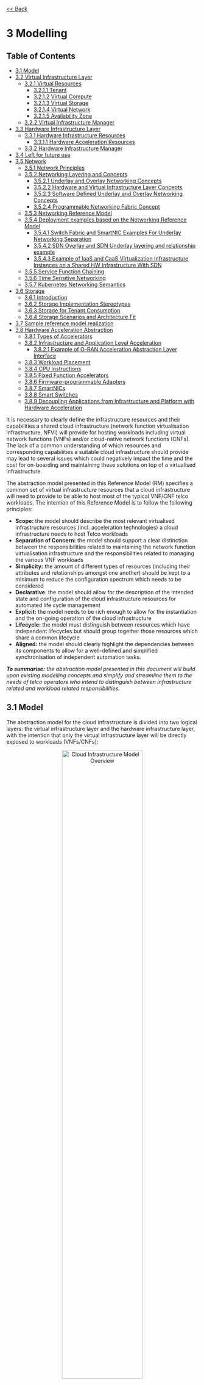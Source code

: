 [<< Back](../../ref_model)
# 3 Modelling

## Table of Contents
* [3.1 Model](#3.1)
* [3.2 Virtual Infrastructure Layer](#3.2)
  * [3.2.1 Virtual Resources](#3.2.1)
    * [3.2.1.1 Tenant](#3.2.1.1)
    * [3.2.1.2 Virtual Compute](#3.2.1.2)
    * [3.2.1.3 Virtual Storage](#3.2.1.3)
    * [3.2.1.4 Virtual Network](#3.2.1.4)
    * [3.2.1.5 Availability Zone](#3.2.1.5)
  * [3.2.2 Virtual Infrastructure Manager](#3.2.2)
* [3.3 Hardware Infrastructure Layer](#3.3)
  * [3.3.1 Hardware Infrastructure Resources](#3.3.1)
    * [3.3.1.1 Hardware Acceleration Resources](#3.3.1.1) 
  * [3.3.2 Hardware Infrastructure Manager](#3.3.2)
* [3.4 Left for future use](#3.4)
* [3.5 Network](#3.5)
  * [3.5.1 Network Principles](#3.5.1)
  * [3.5.2 Networking Layering and Concepts](#3.5.2)
    * [3.5.2.1 Underlay and Overlay Networking Concepts](#3.5.2.1)
    * [3.5.2.2 Hardware and Virtual Infrastructure Layer Concepts](#3.5.2.2)
    * [3.5.2.3 Software Defined Underlay and Overlay Networking Concepts](#3.5.2.3)
    * [3.5.2.4 Programmable Networking Fabric Concept](#3.5.2.4)
  * [3.5.3 Networking Reference Model](#3.5.3)
  * [3.5.4 Deployment examples based on the Networking Reference Model](#3.5.4)
    * [3.5.4.1 Switch Fabric and SmartNIC Examples For Underlay Networking Separation](#3.5.4.1)
    * [3.5.4.2 SDN Overlay and SDN Underlay layering and relationship example](#3.5.4.2)
    * [3.5.4.3 Example of IaaS and CaaS Virtualization Infrastructure Instances on a Shared HW Infrastructure With SDN](#3.5.4.3)
  * [3.5.5 Service Function Chaining](#3.5.5)
  * [3.5.6 Time Sensitive Networking](#3.5.6)
  * [3.5.7 Kubernetes Networking Semantics](#3.5.7)
* [3.6 Storage](#3.6)
  * [3.6.1 Introduction](#3.6.1)
  * [3.6.2 Storage Implementation Stereotypes](#3.6.2)
  * [3.6.3 Storage for Tenant Consumption](#3.6.3)
  * [3.6.4 Storage Scenarios and Architecture Fit](#3.6.4)
* [3.7 Sample reference model realization](#3.7)
* [3.8 Hardware Acceleration Abstraction](#3.8)
  * [3.8.1 Types of Accelerators](#3.8.1)
  * [3.8.2 Infrastructure and Application Level Acceleration](#3.8.2)
    * [3.8.2.1 Example of O-RAN Acceleration Abstraction Layer Interface](#3.8.2.1)
  * [3.8.3 Workload Placement](#3.8.3)
  * [3.8.4 CPU Instructions](#3.8.4)
  * [3.8.5 Fixed Function Accelerators](#3.8.5)
  * [3.8.6 Firmware-programmable Adapters](#3.8.6)
  * [3.8.7 SmartNICs](#3.8.7)
  * [3.8.8 Smart Switches](#3.8.8)
  * [3.8.9 Decoupling Applications from Infrastructure and Platform with Hardware Acceleration](#3.8.9)

It is necessary to clearly define the infrastructure resources and their capabilities a shared cloud infrastructure (network function virtualisation infrastructure, NFVI) will provide for hosting workloads including virtual network functions (VNFs) and/or cloud-native network functions (CNFs). The lack of a common understanding of which resources and corresponding capabilities a suitable cloud infrastructure should provide may lead to several issues which could negatively impact the time and the cost for on-boarding and maintaining these solutions on top of a virtualised infrastructure.

The abstraction model presented in this Reference Model (RM) specifies a common set of virtual infrastructure resources that a cloud infrastructure will need to provide to be able to host most of the typical VNF/CNF telco workloads. The intention of this Reference Model is to follow the following principles:

- **Scope:** the model should describe the most relevant virtualised infrastructure resources (incl. acceleration technologies) a cloud infrastructure needs to host Telco workloads
- **Separation of Concern:** the model should support a clear distinction between the responsibilities related to maintaining the network function virtualisation infrastructure and the responsibilities related to managing the various VNF workloads
- **Simplicity:** the amount of different types of resources (including their attributes and relationships amongst one another) should be kept to a minimum to reduce the configuration spectrum which needs to be considered
- **Declarative**: the model should allow for the description of the intended state and configuration of the cloud infrastructure resources for automated life cycle management
- **Explicit:** the model needs to be rich enough to allow for the instantiation and the on-going operation of the cloud infrastructure
- **Lifecycle:** the model must distinguish between resources which have independent lifecycles but should group together those resources which share a common lifecycle
- **Aligned:** the model should clearly highlight the dependencies between its components to allow for a well-defined and simplified synchronisation of independent automation tasks.

_**To summarise:** the abstraction model presented in this document will build upon existing modelling concepts and simplify and streamline them to the needs of telco operators who intend to distinguish between infrastructure related and workload related responsibilities._

<a name="3.1"></a>
## 3.1 Model

The abstraction model for the cloud infrastructure is divided into two logical layers: the virtual infrastructure layer and the hardware infrastructure layer, with the intention that only the virtual infrastructure layer will be directly exposed to workloads (VNFs/CNFs):

<p align="center"><img src="../figures/ch03-model-overview.png" alt="Cloud Infrastructure Model Overview" Title="Cloud Infrastructure Model Overview" width="65%"/></p>
<p align="center"><b>Figure 3-1:</b> Cloud Infrastructure Model Overview.</p>

The functionalities of each layer are as follows:

**Virtual Infrastructure Layer**
- **Virtual infrastructure resources:** These are all the infrastructure resources (compute, storage and networks) which the cloud infrastructure provides to the workloads such as VNFs/CNFs. These virtual resources can be managed by the tenants and tenant workloads directly or indirectly via an application programming interface (API).
- **Virtual infrastructure manager:** This consists of the software components that manage the virtual resources and make those management capabilities accessible via one or more APIs. The responsibilities of this functionality include the management of logical constructs such as tenants, tenant workloads, resource catalogues, identities, access controls, security policies, etc.

**Hardware Infrastructure Layer**
- **Hardware infrastructure manager:** This is a logical block of functionality responsible for the management of the abstracted hardware resources (compute, network and storage) and as such it is shielded from the direct involvement with server host software.
- **Hardware resources:** These consist of physical hardware components such as servers, (including random access memory, local storage, network ports, and hardware acceleration devices), storage devices, network devices, and the basic input output system (BIOS).

**Workload Layer**
- **Workloads (VNFs/CNFs):** These consist of workloads such as virtualized and/or containerized network functions that run within a virtual machine (VM) or as a set of containers.

<a name="3.2"></a>
## 3.2 Virtual Infrastructure Layer
<a name="3.2.1"></a>
### 3.2.1 Virtual Resources

The virtual infrastructure resources provided by the Cloud Infrastructure can be grouped into four categories as shown in the diagram below:

<p align="center"><img src="../figures/ch03-model-virtual-resources.png" alt="NFVI Virtual Infrastructure Resources" Title="NFVI Virtual Infrastructure Resources" width="65%"/></p>
<p align="center"><b>Figure 3-2:</b> Virtual Infrastructure Resources provide virtual compute, storage and networks in a tenant context.</p>

- **Tenants:** represent an isolated and independently manageable elastic pool of compute, storage and network resources
- **Compute resources:** represent virtualised computes for workloads and other systems as necessary
- **Storage resources:** represent virtualised resources for persisting data
- **Network resources:** represent virtual resources providing layer 2 and layer 3 connectivity

The virtualised infrastructure resources related to these categories are listed below.

<a name="3.2.1.1"></a>
#### 3.2.1.1 Tenant

A cloud infrastructure needs to be capable of supporting multiple tenants and has to isolate sets of infrastructure resources dedicated to specific workloads (VNF/CNF) from one another. Tenants represent an independently manageable logical pool of compute, storage and network resources abstracted from physical hardware.

_**Example**: a tenant within an OpenStack environment or a Kubernetes cluster._


| Attribute  | Description                                                                                             |
|------------|---------------------------------------------------------------------------------------------------------|
| `name`     | name of the logical resource pool                                                                       |
| `type`     | type of tenant (e.g. OpenStack tenant, Kubernetes cluster, …)                                           |
| `vcpus`    | max. number of virtual CPUs                                                                             |
| `ram`      | max. size of random access memory in GB                                                                 |
| `disk`     | max. size of ephemeral disk in GB                                                                       |
| `networks` | description of external networks required for inter-domain connectivity                                 |
| `metadata` | key/value pairs for selection of the appropriate physical context (e.g. location, availability zone, …) |

<p align="center"><b>Table 3-1:</b> Attributes of a tenant</p>

<a name="3.2.1.2"></a>
#### 3.2.1.2 Virtual Compute
A virtual machine or a container/pod is used by a tenant capable of hosting the application components of workloads (VNFs). A virtual compute therefore requires a tenant context and, since it will need to communicate with other communication partners, it is assumed that the networks have been provisioned in advance.

_**Example**: a virtual compute descriptor as defined in TOSCA Simple Profile for NFV._

| Attribute      | Description                                                                   |
|----------------|-------------------------------------------------------------------------------|
| `name`         | name of the virtual host                                                      |
| `vcpus`        | number of virtual CPUs                                                        |
| `ram`          | size of random access memory in GB                                            |
| `disk`         | size of root disc in GB                                                       |
| `nics`         | sorted list of network interfaces connecting the host to the virtual networks |
| `acceleration` | key/value pairs for selection of the appropriate acceleration technology      |
| `metadata`     | key/value pairs for selection of the appropriate redundancy domain            |

<p align="center"><b>Table 3-2:</b> Attributes of compute resources</p>

<a name="3.2.1.3"></a>
#### 3.2.1.3 Virtual Storage

A workload can request storage based on data retaining policy (persistent or ephemeral storage), different types of storage (HDD, SSD, etc.) and storage size.
Persistent storage outlives the compute instance whereas ephemeral storage is linked to compute instance lifecycle.

There are multiple storage performance attributes, such as latency, IOPS (Input/Output Operations per second), and throughput. For example, a workload may require one of its storage devices to provide low latency, high IOPS and very large/huge storage size (terabytes of data).
Low Latency storage is for workloads which have strong constraints on the time to access the storage.
High IOPS oriented storage is for workloads requiring lots of read/write actions.
Large size storage is for workloads that need lots of volume without strong performance constraints.
Note that approximate numeric ranges for the qualitative values used above are given in the 
[Storage Extensions](./chapter04.md#4.2.6) section.

Storage resources have the following attributes, with metric definitions that support verification through passive measurements (telemetry) where appropriate:

| Attribute                | Description                                                                                    |
|--------------------------|------------------------------------------------------------------------------------------------|
| `name`                   | name of storage resources                                                                      |
| `data retaining policy`  | persistent or ephemeral                                                                        |
| `performance`            | Read and Write Latency, The average amount of time to perform a R/W operation, in milliseconds |
|                          | Read and Write IOPS, The average rate of performing R/W in IO operations per second            |
|                          | Read and Write Throughput, The average rate of performing R/W operations in Bytes per second   |
| `enhanced features`      | replication, encryption                                                                        |
| `type`                   | block, object or file                                                                          |
| `size`                   | size in GB, telemetry includes the amount of free, used, and reserved disk space, in bytes    |

<p align="center"><b>Table 3-3:</b> Attributes of storage resources</p>

<a name="3.2.1.4"></a>
#### 3.2.1.4 Virtual Network
This topic is currently covered in [Network](#3.5) section.

<a name="3.2.1.5"></a>
#### 3.2.1.5 Availability Zone
An availability zone is a logical pool of physical resources (e.g. compute, block storage, and network).  These logical pools segment the physical resources of a cloud based on factors chosen by the cloud operator. The cloud operator may create availability zones based on location (rack, datacenter), or indirect failure domain dependencies like power sources.  Workloads can leverage availability zones to utilise multiple locations or avoid sharing failure domains for a workload, and thus increase its fault-tolerance.

As a logical group with operator-specified criteria, the only mandatory attribute for an Availability Zone is the name.

| Attribute | Description |
| --- | --- |
| `name` | name of the availability zone |

<p align="center"><b>Table 3-4:</b> Attributes of availability zones</p>


<a name="3.2.2"></a>
### 3.2.2 Virtual Infrastructure Manager
The virtual infrastructure manager allows to:

* setup, manage and delete tenants,
* setup, manage and delete user- and service-accounts,
* manage access privileges and
* provision, manage, monitor and delete virtual resources.

<p align="center"><img src="../figures/ch03-model-virtual-manager.png" alt="Virtual Infrastructure Manager" Title="Virtual Infrastructure Manager" width="65%"/></p>
<p align="center"><b>Figure 3-3:</b> Virtual Infrastructure Manager.</p>

 The virtual infrastructure manager needs to support the following functional aspects:

* **API/UI**: an application programming interface / user interface providing access to the virtual resource management function

* **Catalogue**: manages the collection of available templates for virtual resource the cloud infrastructure can provide

* **Inventory**: manages the information related to virtual resources of a cloud infrastructure

* **Scheduler**: receives requests via API/UI, provisions and manages virtual resources by coordinating the activities of the compute-, storage- and network resources managers

* **Monitoring**:  monitors and collects information on all events and the current state of all virtual resources

* **Additional Management Functions**: include identity management, access management, policy management (e.g. to enforce security policies), etc.

* **Compute Resources Manager**: provides a mechanism to provision virtual resources with the help of hardware compute resources

* **Storage Resources Manager**: provides a mechanism to provision virtual resources with the help of hardware storage resources

* **Network Resources Manager**: provides a mechanism to provision virtual resources with the help of hardware network resources
<a name="3.3"></a>

## 3.3 Hardware Infrastructure Layer

<a name="3.3.1"></a>
### 3.3.1 Hardware Infrastructure Resources
Compute, Storage and Network resources serve as the foundation of the cloud infrastructure. They are exposed to and used by a set of networked Host Operating Systems in a cluster that normally handles the Virtual Infrastructure Layer offering Virtual Machines or Containers where the application workloads (VNFs/CNFs) runs.

<p align="center"><img src="../figures/ch03-model-hardware-resources.png" alt="Cloud Infrastructure Hardware Resources" Title="Cloud Infrastructure Hardware Resources" width="65%"/></p>
<p align="center"><b>Figure 3-4:</b> Cloud Infrastructure Hardware Resources</p>

In managed Hardware Infrastructure systems, these consumable Compute, Storage and Network resources can be provisioned through operator commands or through software APIs.  There is a need to distinguish between these consumable resources, that are treated as leased resources, from the actual physical hardware resources that are installed in the data centre. For this purpose, the hardware resource layer is conceptually split into a Logical Resource Layer that surfaces the consumable resources to the software layer above, and the Physical Resource Layer that is operated and managed by the Data Centre Operations team from the Hardware Infrastructure Management functions perspective.

Some installations might use a cluster of managed switches or storage components controlled by a Switch Fabric controller and/or a Storage Fabric controller acting as an appliance system. These systems should be federated with the HW Infrastructure Management system over some API to facilitate exchange of configuration intent, status and telemetry information allowing the HW Infrastructure Management and Management stack to automate Cloud Infrastructure operations. These appliance systems normally also have their own Equipment Management APIs and procedures for the hardware installation and maintenance staff.

An example could be a  Cloud Infrastructure stack federated with a commercial Switch Fabric where the Cloud Infrastructure shall be able to "send" networking configuration intent to the Switch Fabric and the Switch Fabric shall be able to "send" status and telemetry information to the Cloud Infrastructure e.g. Port/Link Status and packet counters of many sorts. The word "send" is a very lose definition of getting a message across to the other side, and could be implemented in many different ways.
This allows HW Infrastructure Management and Cloud Infrastructure management stack to have network automation that includes the switches that are controlled by the federated Switch Fabric. This would be a rather normal case for Operators  that have a separate Networking Department that owns and runs the Switch Fabric separately from the Data Centre.

<a name="3.3.1.1"></a>
#### 3.3.1.1 Hardware Acceleration Resources

For a given software network function and software infrastructure, Hardware Acceleration resources can be used to achieve requirements or improve cost/performance. Following table gives reasons and examples for using Hardware Acceleration.

| Reason for using Hardware Acceleration | Example | Comment |
|---|---|---|
| Achieve technical requirements | Strict latency or timing accuracy | Must be done by optimizing compute node; cannot be solved by adding more compute nodes |
| Achieve technical requirements | Fit within power or space envelope | Done by optimizing cluster of compute nodes |
| Improve cost/performance | Better cost and less power/cooling by improving performance per node | Used when functionality can be achieved through usage of accelerator or by adding more compute nodes |

<p align="center"><b>Table 3-5:</b> Reasons and examples for using Hardware Acceleration</p>

Hardware Accelerators can be used to offload software execution for purpose of accelerating tasks to achieve faster performance, or offloading the tasks to another execution entity to get more predictable execution times, efficient handling of the tasks or separation of authority regarding who can control the tasks execution.

More details about Hardware Acceleration are in [Section 3.8 Hardware Acceleration Abstraction](chapter03.md#3.8).

<a name="3.3.2"></a>
### 3.3.2 Hardware Infrastructure Manager
The HW Infrastructure Manager shall at least support equipment management for all managed physical hardware resources of the Cloud Infrastructure. 

In most deployments the HW Infrastructure Manager should also be the HW Infrastructure Layer provisioning manager of the Compute, Storage and Network resources that can be used by the Virtualization Infrastructure Layer instances. It shall provide an API enabling vital resource recovery and control functions of the provisioned functions e.g. Reset and Power control of the Computes.

For deployments with more than one Virtualization Infrastructure Layer instance that will be using a common pool of hardware resources there is a need for a HW Infrastructure Layer provisioning manager of the Compute, Storage and Network resources to handle the resource assignment and arbitration.

The resource allocation could be a simple book-keeping of which Virtualization Infrastructure Layer instance that have been allocated a physical hardware resource or a more advanced resource Composition function that assemble the consumed Compute, Storage and Network resources on demand from the pools of physical hardware resources.

<p align="center"><img src="../figures/ch03-model-hardware-manager.png" alt="Hardware Infrastructure Manager" Title="Hardware Infrastructure Manager" width="65%"/></p>
<p align="center"><b>Figure 3-5:</b> Hardware Infrastructure Manager.</p>

The hardware infrastructure manager allows to:
* provision, manage, monitor and delete hardware resources 
* manage physical hardware resource discovery, monitoring and topology
* manage hardware infrastructure telemetry and log collection services

The hardware infrastructure manager needs to support the following functional aspects:

* **API/UI**: an application programming interface / user interface providing access to the hardware resource management functions
* **Discovery**: discover physical hardware resources and collect relevant information about them 
* **Topology**: discover and monitor physical interconnection (e.g. cables) in between the physical hardware resources
* **Equipment**:  manages the physical hardware resources in terms of configuration, firmware status, health/fault status and autonomous environmental control functions such as fan and power conversion regulations
* **Resource Allocation and Composition**: creates, modifies and deletes logical Compute, Network and Storage Resources through Composition of allocated physical hardware resources
* **Underlay Network Resources Manager**: provides a mechanism to provision hardware resources and provide separation in between multiple Virtualization Infrastructure instances for the use of the underlay network (e.g. switch fabric, switches, SmartNICs)
* **Monitoring**: monitors and collects information on events, current state and telemetry data of physical hardware resources, autonomous equipment control functions as well as Switch and Storage Fabric systems
* **Additional Management Functions**: include software and configuration life cycle management, identity management, access management, policy management (e.g. to enforce security policies), etc.

<a name="3.4"></a>
## 3.4 Left for future use
This section is left blank for future use

<a name="3.5"></a>
## 3.5 Network
Networking, alongside Compute and Storage, is an integral part of the Cloud Infrastructure (Network Function Virtualisation Infrastructure). The general function of networking in this context is to provide the connectivity between various virtual and physical resources required for the delivery of a network service. Such connectivity may manifest itself as a virtualised network between VMs and/or containers (e.g. overlay networks managed by SDN controllers, and/or programmable network fabrics) or as an integration into the infrastructure hardware level for offloading some of the network service functionality.

Normalization of the integration reference points between different layers of the Cloud Infrastructure architecture is one of the main concerns. In the networking context the primary focus is directed on the packet flow and control flow interfaces between the virtual resources (referred to as Software (SW) Virtualisation Layer) and physical resources (referred to as Hardware (HW) Infrastructure Layer), as well as on related integration into the various MANO reference points (hardware/network infrastructure management, orchestration). The identification of these two different layers (SW Virtualisation Layer and HW Infrastructure Layer) remains in alignment with the separation of resources into virtual and physical resources, generally used in this document, see e.g. Figure 3-1. The importance of understanding the separation of concerns between SW Virtualisation Layer and HW Infrastructure Layer is important because without it, the cardinality of having multiple CaaS and IaaS instances executing on their own private virtual resources from the single shared HW Infrastructure Layer cannot be expressed into separate administrative domains.

<a name="3.5.1"></a>
### 3.5.1 Network Principles
Principles that should be followed during the development and definition of the networking scope for the Reference Model, Reference Architectures, Reference Implementations and Reference Conformance test suites:

* Abstraction: A standardized network abstraction layer between the Virtualisation Layers and the Network Physical Resources Layer that hides (or abstracts) the details of the Network Physical resources from the Virtualisation Layers.

> **Note:**  In deployment phases this principle may be applied in many different ways e.g. depending on target use case requirements, workload characteristics, different algorithm implementations of pipeline stages and available platforms. The network abstraction layer supports, for example, physical resources with or without programmable hardware acceleration, or programmable network switches

* Agnosticism: Define Network Fabric concepts and models that can carry any type of traffic in terms of:
  * Control, User and Management traffic types
  * Acceleration technologies that can support multiple types of infrastructure deployments and network function workloads

* Automation: Enable end-to-end automation, from Physical Fabric installation and provisioning to automation of workloads (VNF/CNF) onboarding.

* Openness: All networking is based on open source or standardized APIs (North Bound Interfaces (NBI) and South Bound Interfaces (SBI)) and should enable integration of open source networking components such as SDN controllers.

* Programmability: Network model enables a programmable forwarding plane controlled from a separately deployed control plane.

* Scalability: Network model enables scalability to handle all traffic traverse North-South and East-West enabling small up to large deployments in a non-blocking manner.

* Workload agnostic: Network model is capable of providing connectivity to any type of workloads, including VNF, CNF and BareMetal workloads.

* Carrier Grade: Network model is capable of supporting deployments of the carrier grade workloads.

* Future proof: Network model is extendible to support known and emerging technology trends including SmartNICs, FPGAs and Programmable Switches, integrated for multi-clouds, and Edge related technologies.


<a name="3.5.2"></a>
### 3.5.2 Network Layering and Concepts

The Cloud Infrastructure Networking Reference Model is an essential foundation that governs all Reference Architectures and Cloud Infrastructure implementations to enable multiple cloud infrastructure virtualisation technology choices and their evolution. These include:
- Single Infrastructure as a Service (IaaS) based virtualisation instances with Virtual Machines (VM)
- Multi IaaS based virtualisation instances
- Cloud Native Container as a Service (CaaS) based virtualisation instances, and
- Hybrid multi IaaS and CaaS based virtualisation instances

To retain the cloud paradigms of automation, scalability and usage of shared hardware resources when introducing CaaS instances it is necessary to enable an ability to co-deploy multiple simultaneous IaaS and CaaS instances on a shared pool of hardware resources.

Compute and Storage resources are rarely shared in between IaaS or CaaS instances, but the underpinning networking, most commonly implemented with Ethernet and IP, must be shared and managed as a shared pool of underlay network resources to enable the pooled usage of Compute and Storage from a managed shared pool.

Throughout this chapter and its figures a number of references to ETSI NFV are made and they explicitly are made towards the ETSI NFV models in the Architectural Framework:
-	ETSI GS NFV 002 V1.2.1 [3]
-	ETSI GR NFV-IFA 029 V3.3.1 [4]

Cloud and Telco networking are layered, and it is very important to keep the dependencies between the layers low to enable security, separation and portability in between multiple implementations and generations.

Before we start developing a deep model we need to agree on some foundational concepts and layering that allow decoupling of implementations in between the layers. We will emphasize four concepts in this section:

 - Underlay and Overlay Networking concepts
 - Hardware and Virtual Infrastructure Layer concepts
 - Software Defined Underlay and Overlay Networking concepts
 - Programmable Networking Fabric concept

<a name="3.5.2.1"></a>
#### 3.5.2.1 Underlay and Overlay Networking Concepts

The ETSI Network Functions Virtualisation Architectural Framework (as referred  above) describes how a Virtual Infrastructure Layer instance abstracts the hardware resources and separates Virtualisation Tenants (Workload) from each other. It does also specifically state that the control and implementation of the hardware layer is out of scope for that specification.

When having multiple Virtual Infrastructure Layer instances on a shared hardware infrastructure, the networking can be layered in an Underlay and an Overlay Network layer. The purpose with this layering is to ensure separation of the Virtualisation Tenants (Workload) Overlay Networks from each other, whilst allowing the traffic to flow on the shared Underlay Network in between all Ethernet connected hardware (HW) devices.

The Overlay Networking separation is often done through encapsulation of Tenants traffic using overlay protocols e.g. through VxLAN or EVPN on the Underlay Networks e.g. based on L2 (VLAN) or L3 (IP) networks.

The Overlay Network for each Cloud Infrastructure deployment must support a basic primary Tenant Network between the Instances within each Tenant. Due to the nature of Telecom applications handling of Networks and their related Network Functions they often need access to external non-translated traffic flows and have multiple separated or secondary traffic channels with abilities for different traffic treatments.

In some instances, the Virtualisation Tenants can bypass the Overlay Networking encapsulation to achieve better performance or network visibility/control. A common method to bypass the Overlay Networking encapsulation normally done by the Virtualisation Layer, is the VNF/CNF usage of SR-IOV that effectively take over the Physical and Virtual Functions of the NIC directly into the VNF/CNF Tenant. In these cases, the Underlay Networking must handle the separation e.g. through a Virtual Termination End Point (VTEP) that encapsulate the Overlay Network traffic.

> **Note:** Bypassing the Overlay Networking layer is a violation of the basic decoupling principles, but is in some cases unavoidable with existing technologies and available standards. Until suitable technologies and standards are developed, a set of agreed exemptions has been agreed that forces the Underlay Networking to handle the bypassed Overlay Networking separation.

VTEP could be manually provisioned in the Underlay Networking or be automated and controlled through a Software Defined Networking controller interfaces into the underlying networking in the HW Infrastructure Layer.

<a name="3.5.2.2"></a>
#### 3.5.2.2 Hardware and Virtual Infrastructure Layer Concepts

The Cloud Infrastructure (based on ETSI NFV Infrastructure with hardware extensions) can be considered to be composed of two distinct layers, here referred to as HW Infrastructure Layer and Virtual Infrastructure Layer. When there are multiple separated simultaneously deployed Virtual Infrastructure domains, the architecture and deployed implementations must enable each of them to be in individual non-dependent administrative domains. The HW Infrastructure must then also be enabled to be a fully separated administrative domain from all of the Virtualisation domains.

For Cloud Infrastructure implementations of multiple well separated simultaneous Virtual Infrastructure Layer instances on a shared HW Infrastructure there must be a separation of the hardware resources i.e. servers, storage and the Underlay Networking resources that interconnect the hardware resources e.g. through a switching fabric.

To allow multiple separated simultaneous Virtual Infrastructure Layer instances onto a shared switching fabric there is a need to split up the Underlay Networking resources into non overlapping addressing domains on suitable protocols e.g. VxLAN with their VNI Ranges. This separation must be done through an administrative domain that could not be compromised by any of the individual Virtualisation Infrastructure Layer domains either by malicious or unintentional Underlay Network mapping or configuration.

These concepts are very similar to how the Hyperscaler Cloud Providers (HCP) offer Virtual Private Clouds for users of Bare Metal deployment on the HCP shared pool of servers, storage and networking resources.

The separation of Hardware and Virtual Infrastructure Layers administrative domains makes it important that the Reference Architectures do not include direct management or dependencies of the pooled physical hardware resources in the HW Infrastructure Layer e.g. servers, switches and underlay networks from within the Virtual Infrastructure Layer. All automated interaction from the Virtual Infrastructure Layer implementations towards the HW Infrastructure with its shared networking resources in the HW Infrastructure Layer must go through a common abstracted Reference Model interface.

<a name="3.5.2.3"></a>
#### 3.5.2.3 Software Defined Underlay and Overlay Networking Concepts

A major point with a Cloud Infrastructures is to automate as much as possible. An important tool for Networking automation is Software Defined Networking (SDN) that comes in many different shapes and can act on multiple layers of the networking. In this section we will deal with the internal networking of a datacentre and not how datacentres interconnect with each other or get access to the world outside of a datacentre.

When there are multiple simultaneously deployed instances of the Virtual Infrastructure Layers on the same HW Infrastructure, there is a need to ensure Underlay networking separation in the HW Infrastructure Layer. This separation can be done manually through provisioning of a statically configured separation of the Underlay Networking in the HW Infrastructure Layer. A better and more agile usage of the HW Infrastructure is to offer each instance of the Virtual Infrastructure Layer a unique instance of a SDN interface into the shared HW Infrastructure. Since these SDN instances only deal with a well separated portion (or slice) of the Underlay Networking we call this interface SDN-Underlay (SDNu).

The HW Infrastructure Layer is responsible for keeping the different Virtual Infrastructure Layer instances separated in the Underlay Networking. This can be done through manual provisioning methods or be automated through a HW Infrastructure Layer orchestration interface. The separation responsibility is also valid between all instances of the SDNu interface since each Virtual Infrastructure Layer instance shall not know about, be disturbed by or have any capability to reach the other Virtual Infrastructure instances.

An SDN-Overlay control interface (here denoted SDNo) is responsible for managing the Virtual Infrastructure Layer virtual switching and/or routing as well as its encapsulation and its mapping onto the Underlay Networks.

In cases where the VNF/CNF bypasses the Virtual Infrastructure Layer virtual switching and its encapsulation, as described above, the HW Infrastructure Layer must perform the encapsulation and mapping onto the Underlay Networking to ensure the Underlay Networking separation. This should be a prioritized capability in the SDNu control interface since Anuket currently allow exemptions for bypassing the virtual switching (e.g. through SR-IOV).

SDNo controllers can request Underlay Networking encapsulation and mapping to be done by signalling to an SDNu controller. There are however today no standardized way for this signalling and because of that there is a missing reference point and API description in this architecture.

Multiple instances of Container as a Service (CaaS) Virtual Infrastructure Layers running on an Infrastructure as a Service (IaaS) Virtual Infrastructure Layer could make use of the IaaS layer to handle the required Underlay Networking separation. In these cases, the IaaS Virtualisation Infrastructure Manager (VIM) could include an SDNu control interface enabling automation.

> **Note:** The Reference Model describes a logical separation of SDNu and SDNo interfaces to clarify the separation of administrative domains where applicable. In real deployment cases an Operator can select to deploy a single SDN controller instance that implements all needed administrative domain separations or have separate SDN controllers for each administrative domain. A common deployment scenario today is to use a single SDN controller handling both Underlay and Overlay Networking which works well in the implementations where there is only one administrative domain that owns both the HW Infrastructure and the single Virtual Infrastructure instance. However a shared Underlay Network that shall ensure separation must be under the control of the shared HW Infrastructure Layer.
One consequence of this is that the Reference Architectures must not model collapsed SDNo and SDNu controllers since each SDNo must stay unaware of other deployed implementations in the Virtual Infrastructure Layer running on the same HW Infrastructure.

<a name="3.5.2.4"></a>
#### 3.5.2.4 Programmable Networking Fabric Concept

The concept of a Programmable Networking Fabric pertains to the ability to have an effective forwarding pipeline (a.k.a. forwarding plane) that can be programmed and/or configured without any risk of disruption to the shared Underlay Networking that is involved with the reprogramming for the specific efficiency increase.

The forwarding plane is distributed by nature and must be possible to implement both in switch elements and on SmartNICs (managed outside the reach of host software), that both can be managed from a logically centralised control plane, residing in the HW Infrastructure Layer.

The logically centralised control plane is the foundation for the authoritative separation between different Virtualisation instances or Bare Metal Network Function applications that are regarded as untrusted both from the shared layers and each other.

Although the control plane is logically centralized, scaling and control latency concerns must allow the actual implementation of the control plane to be distributed when required.

All VNF, CNF and Virtualisation instance acceleration as well as all specific support functionality that is programmable in the forwarding plane must be confined to the well separated sections or stages of any shared Underlay Networking. A practical example could be a Virtualisation instance or VNF/CNF that controls a NIC/SmartNIC where the Underlay Networking (Switch Fabric) ensures the separation in the same way as it is done for SR-IOV cases today.

The nature of a shared Underlay Network that shall ensure separation and be robust is that all code in the forwarding plane and in the control plane must be under the scrutiny and life cycle management of the HW Infrastructure Layer.

This also implies that programmable forwarding functions in a Programmable Networking Fabric are shared resources and by that will have to get standardised interfaces over time to be useful for multiple VNF/CNF and multi-vendor architectures such as ETSI NFV. Example of such future extensions of shared functionality implemented by a Programmable Networking Fabric could be L3 as a Service, Firewall as a Service and Load Balancing as a Service.

> **Note:** Appliance-like applications that fully own its infrastructure layers (share nothing) could manage and utilize a Programmable Networking Fabric in many ways, but that is not a Cloud Infrastructure implementation and falls outside the use cases for these specifications.

<a name="3.5.3"></a>
### 3.5.3 Networking Reference Model

The Cloud Infrastructure Networking Reference Model depicted in **Figure 3-6** is based on the ETSI NFV model enhanced with Container Virtualisation support and a strict separation of the HW Infrastructure and Virtualization Infrastructure Layers in NFVI. It includes all above concepts and enables multiple well separated simultaneous Virtualisation instances and domains allowing a mix of IaaS, CaaS on IaaS and CaaS on Bare Metal on top of a shared HW Infrastructure.

It is up to any deployment of the Cloud Infrastructure to decide what Networking related objects to use, but all Reference Architectures have to be able to map into this model.

<p align="center"><img src="../figures/RM-Ch03_5-Networking Reference Model based on the ETSI NFV.png" alt="Networking Reference Model based on the ETSI NFV" title="Networking Reference Model based on the ETSI NFV" width="100%"/></p>
<p align="center"><b>Figure 3-6:</b> Networking Reference Model based on the ETSI NFV</p>

<a name="3.5.4"></a>
### 3.5.4 Deployment Examples Based on the Networking Reference Model

<a name="3.5.4.1"></a>
#### 3.5.4.1 Switch Fabric and SmartNIC Examples For Underlay Networking Separation

The HW Infrastructure Layer can implement the Underlay Networking separation in any type of packet handling component. This may be deployed in many different ways depending on target use case requirements, workload characteristics and available platforms. Two of the most common ways are: (1) within the physical Switch Fabric and (2) in a SmartNIC connected to the Server CPU being controlled over a management channel that is not reachable from the Server CPU and its host software. In either way the Underlay Networking separation is controlled by the HW Infrastructure Manager.

In both cases the Underlay Networking can be externally controlled over the SDNu interface that must be instantiated with appropriate Underlay Networking separation for each of the Virtualization administrative domains.

> **Note:** The use of SmartNIC in this section is only pertaining to Underlay Networking separation of Virtual instances in separate Overlay domains in much the same way as AWS do with their Nitro SmartNIC. This is the important consideration for the Reference Model that enables multiple implementation instances from one or several Reference Architectures to be used on a shared Underlay Network. The use of SmartNIC components from any specific Virtual instance e.g. for internal virtual switching control and acceleration must be regulated by each Reference Architecture without interfering with the authoritative Underlay separation laid out in the Reference Model.

Two exemplifications of different common HW realisations of Underlay Network separation in the HW Infrastructure Layer can be seen in **Figure 3-7**.

<p align="center"><img src="../figures/RM-Ch03_5-Underlay Networking separation examples.png" alt="Underlay Networking separation examples" title="Underlay Networking separation examples" width="100%"/></p>
<p align="center"><b>Figure 3-7:</b> Underlay Networking separation examples</p>

<a name="3.5.4.2"></a>
#### 3.5.4.2 SDN Overlay and SDN Underlay layering and relationship example

Two use case examples with both SDNo and SDNu control functions depicting a software based virtual switch instance in the Virtual Infrastructure Layer and another high performance oriented Virtual Infrastructure instance (e.g. enabling SR-IOV) are described in **Figure 3-8**. The examples are showing how the encapsulation and mapping could be done in the virtual switch or in a SmartNIC on top of a statically provisioned underlay switching fabric, but another example could also have been depicted with the SDNu controlling the underlay switching fabric without usage of SmartNICs.

<p align="center"><img src="../figures/RM-Ch03_5-SDN Controller relationship examples.png" alt="SDN Controller relationship examples" title="SDN Controller relationship examples" width="100%"/></p>
<p align="center"><b>Figure 3-8:</b> SDN Controller relationship examples</p>

<a name="3.5.4.3"></a>
#### 3.5.4.3 Example of IaaS and CaaS Virtualization Infrastructure Instances on a Shared HW Infrastructure With SDN

A Networking Reference Model deployment example is depicted in **Figure 3-9** to demonstrate the mapping to ETSI NFV reference points with additions of packet flows through the infrastructure layers and some other needed reference points. The example illustrates individual responsibilities of a complex organization with multiple separated administrative domains represented with separate colours.

The example is or will be a common scenario for operators that modernise their network functions during a rather long period of migration from VNFs to Cloud Native CNFs. Today the network functions are predominantly VNFs on IaaS environments and the operators are gradually moving a selection of these into CNFs on CaaS that either sit on top of the existing IaaS or directly on Bare Metal. It is expected that there will be multiple CaaS instances in most networks, since it is not foreseen any generic standard of a CaaS implementation that will be capable to support all types of CNFs from any vendor. It is also expected that many CNFs will have dependencies to a particular CaaS version or instances which then will prohibit a separation of Life Cycle Management in between individual CNFs and CaaS instances.

<p align="center"><img src="../figures/RM-Ch03_5-Networking Reference Model deployment example.png" alt="Networking Reference Model deployment example" title="Networking Reference Model deployment example" width="100%"/></p>
<p align="center"><b>Figure 3-9:</b> Networking Reference Model deployment example</p>


<a name="3.5.5"></a>
### 3.5.5 Service Function Chaining
Over the past few years there has been a significant move towards decomposing network functions into smaller sub-functions that can be independently scaled and potentially reused across multiple network functions. A service chain allows composition of network functions by passing selected packets through multiple smaller services.

In order to support this capability in a sustainable manner, there is a need to have the capability to model service chains as a high level abstraction. This is essential to ensure that the underlying connection setup, and (re-)direction of traffic flows can be performed in an automated manner. At a very high level a service chain can be considered a directed acyclic graph with the composing network functions being the vertices. Building on top of this, a service chain can be modelled by defining two parameters:

* An acyclic graph defining the service functions that need to be traversed for the service chain. This allows for multiple paths for a packet to traverse the service chain.
* A set of packet/flow classifiers that determine what packets will enter and exit a given service chain

These capabilities need to be provided for both virtualised and containerised (cloud-native) network functions as there will be a need to support both of them for the foreseeable future. Since virtualised network functions have existed for a while there is existing, albeit partial, support for service chaining in virtualised environments in orchestration platforms like OpenStack. Container orchestration platforms such as Kubernetes don't support service chaining and may require development of new primitives in order to support advanced networking functions.

It is expected that reference architectures will provide a service chain workflow manager that would accept the service function acyclic graph and be able to identify/create the necessary service functions and the networking between them in order to instantiate such a chain.

There is also a need to provide specialised tools to aid troubleshooting of individual services and the communication between them in order to investigate issues in the performance of composed network functions. Minimally, there is a need to provide packet level and byte level counters and statistics as the packets pass through the service chain in order to ascertain any issues with forwarding and performance. Additionally, there is a need for mechanisms to trace the paths of selected subsets of traffic as they flow through the service chain.

<a name="3.5.5.1"></a>
#### 3.5.5.1 Service Function Chaining Model Introduction 
Service Function Chaining (SFC) can be visualized as a layered structure where the Service Function plane (SFC data plane, consists of service function forwarder, classifier, service function, service function proxy) resides over a Service Function overlay network. 
SFC utilizes a service-specific overlay that creates the service topology.  The service overlay provides service function connectivity built "on top" of the existing network topology. It leverages various overlay network technologies (e.g., Virtual eXtensible Local Area Network (VXLAN)) for interconnecting SFC data-plane elements and allows establishing Service Function Paths (SFPs).

In a typical overlay network, packets are routed based on networking principles and use a suitable path for the packet to be routed from a source to its destination. 

However, in a service-specific overlay network, packets are routed based on policies. This requires specific support at network level such as  at CNI in CNF environment to provide such specific routing mechanism.


<a name="3.5.5.2"></a>
#### 3.5.5.2 SFC Architecture

 The SFC Architecture is composed of functional management, control and data components as categorised in the Table 3-6 below. 

The table below highlights areas under which common SFC functional components can be categorized.


| Components | Example         | Responsibilities |
|:---:|:----:|:---|
|**Management** | `SFC orchestrator`  | High Level of orchestrator <br /> Orchestrate the SFC based on SFC Models/Policies with help of control components.| 
| | `SFC OAM Components` | Responsible for SFC OAM functions |
|| `VNF MANO` | NFVO, VNFM, and VIM <br />Responsible for SFC Data components lifecycle |
|| `CNF MANO` | CNF DevOps Components <br />Responsible for SFC data components lifecycle |
| **Control** | `SFC SDN Controller` | SDNC responsible to create the service specific overlay network. <br /> Deploy different techniques to stitch the wiring but provide the same functionality, for example l2xconn, SRv6 , Segment routing etc.  |
|| `SFC Renderer` | Creates and wires ports/interfaces for SF data path |
| **Data** | `Core Components`<br /> SF, SFF, SF Proxy  | Responsible for steering the traffic for intended service functionalities based on Policies |
<p align="center"><b>Table 3-6:</b> SFC Architecture Components</p>


> **Note:** These are logical components and listed for their functionalities only.  

The SFC Architecture components can be viewed as:- 

Figure 3-10 shows a simple architecture of an SFC with multiple VNFs, as SF data plane components, along with SFC management and NFV MANO components. 
<p align="center"><img src="../figures/ch03-model-sfc-architecture-vnf-2.png" alt="SFC Architecture for VNF based SFs" Title="SFC Architecture for VNF based SFs" width="45%"/>
</p>
<p align ="center"><b>Figure 3-10:</b> SFC Architecture for VNF based SFs </p>


Figure 3-11 shows a simple architecture of an SFC with multiple CNFs, as SF data plane components, along with SFC management and CNF MANO components. 
<p align="center"> <img src="../figures/ch03-model-sfc-architecture-cnf-2.png" alt="SFC Architecture for CNF based SFs" Title="SFC Architecture for CNF based SFs" width="45%"/></p>
<p align ="center"><b>Figure 3-11:</b> SFC Architecture for CNF based SFs</p>

The SFC management components together with the control components are responsible for rendering SFC requests to Service Function paths. For this they convert requisite SFC policies into network topology dependent paths and forwarding steering policies. Relevant SFC data components - classifiers, service function forwarders - are responsible for managing the steering policies.


<a name="3.5.5.3"></a>
#### 3.5.5.3 Information Flows in Service Function Chaining
 
<a name="3.5.5.3.1"></a>
##### 3.5.5.3.1 Creation of Service Function Chain
 
The creation of the SFC might include design/preparation phase as: 
-	The service functions that are included in the SFC.
- The routing order in the service function, if the SFC is composed of more than one service function.

Figure 3-12 shows SFC creation call flow, separated logically in two steps.
<p align="center"> <img src="../figures/ch03-model-sfc-info-create-flow.png" alt="Creation of Service Function Chain" Title="Creation of Service Function Chain" width="45%"/></p>
<p align ="center"><b>Figure 3-12:</b> Creation of Service Function Chain</p>

1.	Creation of service functions of SFC.

- The flow of steps to enable the SFC creation can be as follows:

       a.	SFC orchestrator creates the SFs with help of VNF MANO or CNF MANO.

       b.	SFC Renderer attaches the SFC aware interfaces at SFs to enable Service plane 

       c.	NFVO boots up the relevant SF configurations at SF.
> **Note:** These steps are optional, if SFC orchestrator discovers that SFs are already created and existing.

2.	Creation of Service Function Path (SFP) using the created SFs and associated interfaces.

- A Service Function Path consists of:
  - A set of ports( in VNF environment) or interfaces ( in CNF environment) , that define the sequence of service functions 
  - A set of flow classifiers that specify the classified traffic flows entering the chain.

- This step creates a new chain policy with chain rules. Chain rules can include the identifier of a traffic flow, service characteristics, the SFC identifier and related information to route the packets along the chain. Service characteristics can be application layer matching information (e.g., URL). Traffic flow identifier  can be kind of traffic (e.g., Video, TCP, HTTP) flow need to be serviced. It can be specific Subscriber to apply service (e.g., parental control). The SFC identifier to steer the matched traffic along the SFP with SFC encapsulation. 

       a.	SFC orchestrator creates SFP with help of SDNC.

       b.	SDNC pushes the SFC traffic steering policies to SFF(s).

       c.	SFC classifier Policy provided for SFP to SFC classifier by SFC Controller. **Note:** not shown in call flow.

<a name="3.5.5.3.2"></a>
##### 3.5.5.3.2 Updating Service Function Chain
SFP or SFC can be updated for various reasons and some of them are:
- SFC controller monitors the SFP status and alerts SFC controller in case of not meeting SLA or some anomaly.
- SFC design changes to update SF order, inclusion/removal of SFs
- SFC Policy Rules changes

<a name="3.5.5.3.3"></a>
##### 3.5.5.3.3 Data Steering in Service Function Chain

Figure 3-13 shows traffic steering along SFP.
<p align="center"> <img src="../figures/ch03-model-sfc-data-flow.png" alt="Data steering in Service Function Chain" Title="Data steering in Service Function Chain" width="45%"/></p>
<p align ="center"><b>Figure 3-13:</b> Data steering in Service Function Chain</p>

- SFC classifier detects the traffic flow based on classification policies. For example, to enable SGi-Lan feature as SFC,  5G User plane function (UPF) acts as SFC classifier.  UPF receives the classification policies from 5G Policy control function (PCF) as traffic steering policies. 
- SFC classifier applies the SFC encapsulation (e.g., SCH, NSH) and routes traffic towards SFF, acts as entry point to SFP. The SFC Encapsulation provides, at a minimum, SFP identification, and is used by the SFC-aware functions, such as the SFF and SFC-aware SFs.
- SFF based on SFC encapsulation routes the traffic to SF for service functionalities. 
- SF updates the SFC encapsulation based on its policies for further services.
- At end of SFP, SFC encapsulation is removed and packet is routed out of SFP.

<a name="3.5.6"></a>
 ### 3.5.6 Time Sensitive Networking

 Many network functions have time sensitivity for processing and require high precision synchronized clock for the Cloud Infrastructure.  Subset of these workloads, like RAN, in addition require support for Synchronous Ethernet as well.

 | Reason for using Synchronous Precision Clock | Example | Comment |
 |---|---|---|
 | Achieve technical requirements | Strict latency or timing accuracy | Must be done for precise low latency communication between data source and receiver |
 | Achieve technical requirements | Separation of processing pipeline | Ability to separate RAN into RU, DU, CU on different or stretch clusters |

 <p align="center"><b>Table 3-7:</b> Reasons and examples for Precise Clock and Synchronization</p>

Precise Synchronization require specialized card that can be on server or network device motherboard or be part of NIC or both.

OpenStack and Kubernetes clusters use Network Time Protocol (NTP) ([Protocol and Algorithms Specification](https://tools.ietf.org/html/rfc5905)[27], [Autokey Specification](https://tools.ietf.org/html/rfc5906)[28], [Managed Objects](https://tools.ietf.org/html/rfc5907)[29], [Server Option for DHCPv6](https://tools.ietf.org/html/rfc5908)[30]) as the default time synchronization for the cluster. That level of synchronization is not sufficient for some network functions. Just like real-time operating systems instead of base OS, so is precision timing for clock synchronization. Precision Time Protocol version 2 [PTP](https://standards.ieee.org/standard/1588-2019.html)[31] is commonly used for Time-Sensitive Networking. This allow synchronization in microsecond range rather than millisecond range that NTP provides.

Some Network functions, like vDU, of vRAN, also require [SyncE](http://www.itu.int/rec/T-REC-G.8262)[32]. Control, User and Synchronization (CUS) Plane specification defines different topology options that provides Lower Layer Split Control plane 1-4 (LLS-C1 - LLS-C4) with different synchronization requirements ([ITU-T G.8275.2](https://www.itu.int/rec/T-REC-G.8275.2/en)[33]).
 
SyncE was standardized by the ITU-T, in cooperation with IEEE, as three recommendations:

* ITU-T Rec. G.8261 that defines aspects about the architecture and the wander performance of SyncE networks
* ITU-T Rec. G.8262 that specifies Synchronous Ethernet clocks for SyncE
* ITU-T Rec. G.8264 that describes the specification of Ethernet Synchronization Messaging Channel (ESMC)
SyncE architecture minimally requires replacement of the internal clock of the Ethernet card by a phase locked loop in order to feed the Ethernet PHY.

<a name="3.5.7"></a>
### 3.5.7 Kubernetes Networking Semantics
The support for traditional network orchestration is non existent in Kubernetes as it is foremost a Platform as a Service (PaaS) environment and not an Infrastructure as a Service (Iaas) component. There is no network orchestration API, like Neutron in OpenStack, and there is no way to create L2 networks, instantiate network services such as L3aaS and LBaaS and then connect them all together as can be done using Neutron.

Kubernetes networking can be divided into two parts, built in network functionality available through the pod's mandatory primary interface and network functionality available through the pod's optional secondary interfaces.

#### Built in Kubernetes Network Functionality 
Kubernetes currently only allows for one network, the *cluster* network, and one network attachment for each pod. All pods and containers have an *eth0* interface, this interface is created by Kubernetes at pod creation and attached to the cluster network. All communication to and from the pod is done through this interface. To only allow for one interface in a pod removes the need for traditional networking tools such as *VRFs* and additional routes and routing tables inside the pod network namespace.

#### Multiple Networks and Advanced Configurations
Kubernetes does currently not in itself support multi networks, pod multi network attachments or network orchestration. This is supported by using a [*Container Network Interface*](https://github.com/containernetworking/cni) multiplexer such as [Multus](https://github.com/k8snetworkplumbingwg/multus-cni). The [*Network Plumbing Working Group*](https://github.com/k8snetworkplumbingwg/community) has produced the [Kubernetes Network Custom Resource Definition De-facto Standard](https://docs.google.com/document/d/1Ny03h6IDVy_e_vmElOqR7UdTPAG_RNydhVE1Kx54kFQ/edit). This document describes how secondary networks can be defined and attached to pods.


<a name="3.6"></a>
## 3.6 Storage

<a name="3.6.1"></a>
### 3.6.1 Introduction

The general function of storage subsystem is to provide the persistent data store required for the delivery of a network service. In the context of Cloud Infrastructure the storage sub-system needs to accommodate needs of: the tenanted applications and the platform management.
Each of:
* underlying compute host boot and virtual machine hosting,
* control plane configuration and management plane storage for fault and performance management and automation, capacity management and reporting and
* tenant application and VNF storage needs

have common and specific needs for storage in terms of performance, capacity and consumption models.

The combination of common but diverse needs in conjunction with the differences in the hosting environments (from large data-centres to small edge deployments) has resulted in the proliferation of storage technologies and their deployment architectures. To address this the "Reference Model" outlines a "General Cloud Storage Model" (see Figure 3-14 - "General Cloud Storage Model"). The model will outline the different types of storage technologies and how they can be used to meet the need for:
* Providing storage via dedicated storage systems,
* multi-tenant cloud storage,
* Control and Management Plane storage needs,

across both large data-centres and small edge deployments; the model can then be used for implementing Reference Architectures.

<p align="center"> <img src="../figures/rm-chap3.6-general-cloud-storage-model-01.png" alt="General Cloud Storage Model" Title="General Cloud Storage Model" width="100%"/></p>
<p align ="center"><b>Figure 3-14:</b> General Cloud Storage Model</p>

Storage is multi-faceted and so can be classified based on its: cost, performance (IOPS, throughput, latency), capacity and consumption model (platform native, network shared, object or archival) and the underlying implementation model (in chassis, software defined, appliance). The objective of the model and set of stereotypes and perspectives is to provide guideance to architects and immplementors in establishing storage solutions for Cloud Infrastructure.

The following principles apply to Storage scope for the Reference Model, Reference Architectures, Reference Implementations and Reference Conformance test suites:
* Abstraction: A standardized storage abstraction layer between the Virtualisation Layers and the Storage Physical Resources Layer that hides (or abstracts) the details of the Storage Physical resources from the Virtualisation Layers.
* Agnosticism: Define Storage subsystem concepts and models that can provide various storage types and performance requirements (more in Virtual Resources 3.2.1.3 Storage).
* Automation: Enable end-to-end automation, from Physical Storage installation and provisioning to automation of workloads (VNF/CNF) onboarding.
* Openness: All storage is based on open source or standardized APIs (North Bound Interfaces (NBI) and South Bound Interfaces (SBI)) and should enable integration of storage components such as Software Defined Storage controllers.
* Scalability: Storage model enables scalability to enable small up to large deployments.
* Workload agnostic: Storage model can provide storage functionality to any type of workloads, including: tenant VNF, CNF and Infrastructure Management whether this is via BareMetal or Virtualised Deployments.
* Operationally Amenable: The storage must be amenable to consistent set of operational processes for: Non-Disruptive Capacity Expansion and Contraction, Backup/Restoration and Archive and Performance Management. Where applicable (examples are: Backup/Restoration/Archive) these processes should also be able to be provided to tenants for their own delegated management.
* Security Policy Amenable: The storage sub-systems must be amenable to policy based security controls covering areas such as: Encryption for Data at Rest / In Flight, Delegated Tenant Security Policy Management, Platform Management Security Policy Override, Secure Erase on Device Removal and others
* Future proof: Storage model is extendible to support known and emerging technology trends covering spectrum of memory-storage technologies including Software Defined Storage with mix of SATA- and NVMe-based SSDs, DRAM and Persistent Memory, integrated for multi-clouds, and Edge related technologies.
 
<a name="3.6.2"></a>
### 3.6.2 Storage Implementation Stereotypes

The following set of storage implementations outline some of the most prevalent stereotypical storage implementations.

The first of these are for Data Centre Storage cases, with stereotypes of:
* Dedicated storage appliance (Figure 3-15) - that provide network based storage via iSCSI (2), NFS/CIFS (3) with potentially virtual NFS (4) capability. Having virtual network software (4) allows the establishment of storage tenancies, where storage tenancy have their own virtual storage services which are exposed on their own network,
* Software defined storage (Figure 3-16) - which is able to provide similar capabilities as the dedicated storage appliance (see (3),(4) & (5) in diagram). In this case this is provided as a software solution on top of a hyper-converged infrastructure.

<p align="center"> <img src="../figures/rm-chap3.6-general-cloud-storage-appliance-sterotype-01.png" alt="Storage Appliance Stereotype" Title="Storage Appliance Stereotype" width="100%"/></p>
<p align ="center"><b>Figure 3-15:</b> Storage Appliance Stereotype</p>

<p align="center"> <img src="../figures/rm-chap3.6-general-cloud-storage-software-defined-sterotype-01.png" alt="Software Defined Storage Stereotype" Title="Software Defined Storage Stereotype" width="100%"/></p>
<p align ="center"><b>Figure 3-16:</b> Software Defined Storage Stereotype</p>

Both of these stereotypes can be used to support very broad storage needs from: machine boot (via iSCSI), providing storage to the Cloud Platform Control and Management Plane, Platform Native (viz., Hypervisor Attached and Container Persistence storage, as defined in section "3.6.3 Storage for Tenant Consumption) and Application/VNF managed network storage.
To provide this requires connectivity within Cloud Infrastructure Underlay and Tenant Overlay Networks.

<a name="3.6.3"></a>
### 3.6.3 Storage for Tenant Consumption

Storage is made avaiable for tenant consumption through a number of models. A simplified view of this is provided in the following illustrative model.
<p align="center"> <img src="../figures/rm-ch3.6-storage-model-02.png" alt="Storage Model - Cost vs Performance with Consumption Model" Title="Storage Model" width="50%"/></p>
<p align ="center"><b>Figure 3-15:</b> Storage Model - Cost vs Performance with Consumption Model Overlay</p>

Where:
* (Comparative) Cost - is monetary value / unit of end user storage capacity 
* Performance - is defined by IOPS / Latency / Throughput as typically each of these increases with successive generations of storage
* Capacity - consumption needs are represented by width of the: Ultra High Performance, Enterprise Transactional, Value and Capacity storage options.
* Storage Types - is how the storage is accessed and used, where:
  * Platform Native - is managed by the hypervisor / platform (examples are a virtual disk volume from which a VNF  boots and can write back to, the storage interface that is exposed by the container runtime), this storage is typically not shared across running VNF / CNF instances;
  * Shared Storage - is storage that is accessed through a file systems interface (examples are network based storage such as CIFS or NFS) where the storage volumes can be accessed and shared by multiple VNF / CNF instances;
  * Object Storage - is storage that is accessed via API interfaces (the most common example being HTTP restful services API), which support get/put of structured objects; and
  * Archival - is storage that is targeted for provision of long term storage for purpose of disaster recovery, meeting legal requirements or other historical recording where the storage mechanism may go through multiple stages before landing at rest.

The storage model provides a relatively simple way for the storage consumer to specify / select their storage needs. This is shown in the following table which highlights key attributes and features of the storage classes and "epic use cases" for common usage patterns.

| Storage Type | Consumption Model | Performance & Capacity | Cost | Infrastructure Strategy | Use Case |
|---|---|---|---|---|---|
| Platform Native | Managed by the VIM / Hypervisor and attached as part of VNF/CNF start up via VNF Descriptor<br />Volumes shareability across VNF/CNF instances is determined by platform and storage capabilities | Ultra High Performance & Very High Performance<br />Capacity: 10GB - 5TB<br />"Tier 1" | High to Very High | Always part of VIM deployment<br />Storage is directly next to vCPU<br />Can support highest performance use cases<br />Always available to support VNF/CNF boot/startup | Boot/Start VNF/CNF<br />Live Migrate Workload within and across VIMs |
| Shared Storage | Access via Network File System<br />Concurrent consumption across multiple VNF/CNFs<br />Sharing can be constrained to tenancy, cross tenancy and externally accessible | Enterprise Transactional Performance (real time transaction processing)<br />Capacity: 5GB - 100TB<br />Selectable "Tier 1" to "Tier 3" | High - Mid | Leverage existing capabilities<br />Only build if needed (not needed by many data plan VNF/CNFs)<br />If needed for Edge deployment then aim to unify with "Platform Native" deployment | VNF/CNF's able to share the same file content |
| Object Storage | Consumed via HTTP/S restful services<br />Provided by serving application which manages storage needs<br />Location Independent | Highly distributable and scalable | High to Mid | Primarily tenant application responsibility | Cloud Native Geo-Distributed VNF/CNFs |
| Capacity | Typically accessed as per "Shared Storage" but will likely have additional storage stages<br />Not suitable for real time processing | Very low transactional performance<br />Need throughput to accommodate large data flow<br />"Tier 3" | Low | Use cheapest storage available that meets capacity & security needs | Archival storage for tenant/platform backup/restore<br />DR |

In cloud infrastructure the storage types may manifest in various ways with substantive variations in the architecture models being used. Examples include storage endpoints being exposed over network from software defined storage dedicated clusters or hyperconverged nodes (combining storage and other functions like compute or networking) and in chassis storage to support hypervisor and container host OS/Runtime.  For the provision of a shared resource platform it is not desirable to use "in chassis storage" for anything other than in the storage devices for platform hypervisor / OS boot or for the hosts providing the storage sub-systems deployment itself.  This is due to difficulty in resulting operational management (see principles section "3.6.1 Introduction" - "Operationally Amenable" above). For cloud based storage "Ephemeral" storage (hypervisor attached or container images which are disposed when VNF/CNF is stopped) is often distinguished from other persistent storage, however this is a behaviour variation that is managed via the VNF descriptor rather than a specific Storage Type. Storage also follows the alignment of separated virtual and physical resources of Virtual Infrastructure Layer and HW Infrastructure Layer. Reasons for such alignment are described more in Section 3.5.

<a name="3.6.4"></a>
### 3.6.4 Storage Scenarios and Architecture Fit

The storage model and stereotypical usage scenarios are used to illustrate the key storage uses cases and there appliability to support storage across needs across a range of cloud deployments. This set of storage uses cases is summarised on the following tables including how the stereotypes can support the Anuket Reference Architectures, follwed by the key areas for consideration in such a deployment scenario. The structure of table is:
 * Use Case - what the the storage use case covered
 * Sterotype - which of defined stereotypes is used
 * Infra / Ctrl / Mgt - is the storage stereotype able to support the: Infrastructure, Control Plane and Management Plane Needs
 * Tenant / User - is the storage sterotype able to support Teneant / User Plane neeeds including: Platform Native, Shared Storage & Object Storage (as per section - "3.6.3 Storage for Tenant Consumption")

Where:
 * "Y" - Yes and almost always provided
 * "O" - Optional and readily accommodated
 * "N" - No, not available
 * "NA" - Not Applicable for this Use Case / Stereotype
 

| | | | | | Tenant / User | | | | | | |
|---|---|---|---|---|---|---|---|---|---|---|---|
| | | Infra / Ctrl / Mgt | | | Platform Native | | Shared | | | | |
| Use Case | Stereotype | Boot | Ctrl | Mgt | Hypervisor Attached | Container Persistent | Within | Cross | Ext | vNFS | Object |
| Data-centre Storage | Dedicated Network Storage Appliance | Y | Y | Y | Y | Y | O | O | O | O | O |
| | Dedicated Software Defined Storage | O | O | O | Y | Y | O | O | O | O | O |
| | Traditional SAN | Y | Y | Y | N | N | N | N | N | N | N |
| Satelite data-centre Storage | Small Software Defined Storage | O | O | O | Y | Y | O | O | O | O | O |
| Edge Cloud | Edge Cloud for VNF/CNF Storage | NA | O | NA | Y | Y | O | O | O | O | O |
| | Edge Cloud for Apps Storage | NA | O | NA | Y | Y | O | O | O | O | Y |
| | Edge Cloud for Content Mgt Storage | NA | O | NA | Y | Y | O | O | O | O | Y |

The storage sub-system will be a foundational part of any Cloud Infrastructure. As such indentifying needs and considerations that will to be addressed for the deployment of this are very important to ensure solution can meet functional and perforamnce needs and to avoid having to do signifiant rework of the storage solution and its likley ripple through impact on broader Cloud Infrasturcture. To guide build and deployment of Storage solution the following considerations are provided for the various Use Cases and Stereotypes outlined in the summary table.

* Data-centre Storage - in data-centre the goal is to provide a storage capability that has flexiblity to meet needs of:
  * Cloud Infrastructure Control Plane (tenant Virtual Machine and Container life-cycle management and control), 
  * Cloud Infrastrastructure Management Plane (Cloud Infrastructure fault and performance management and platform automation) and
  * Cloud Infastructure Tenant / User Plane, 
  * General Areas of Consideration:
     1. Can storage support RA 1 & 2 from single instance? Noting that if you wish to have single storage instance providing storage across multiple clusters / availability zones within the same data-centre then this needs to be factored into the underlay network design.
     2. Can storage support Live Migration / Multi-Attach within and across Availability Zones (RA 1) and how does Cloud Infrastruture solution support migration of Virtual Machine between availability zones in general ?
     3. Can storage support full range of Shared Storage use cases: including ability to control how network exposed Share Storage is visible: Within Tenancy, Across Tenancy (noting that a Tenancy can operate across availability zones) and Externally.
     4. Can support alternate performance tiers to allow tenant selection of best Cost/Performance option. 
  * Specific Areas of Consideration:
    1. Dedicated Software Defined Storage:
      * Need to establish the physical disk data layout / encoding scheme, which could be include choice of replication / mirroring of data aross multiple storage hosts vs. CRC based redudancy manaegment encoding (such as "erasure encoding"). This typically has performance / cost implication as replication has lower performance impact, but consumes much larger number of physical disks, also having three times replication may provide greater data security, but consumes more disk backend network bandwidth than two times replication.
      * In general with Software Defined Storage solution it is not desirable to use hardware RAID controllers, as this impacts the scope of recovery on failure as the failed devices replacement can only be managed within the RAID volume that disk is part of. With Software Defined Storage failure recovering can be managed within the host that the disk failed in, but also across phyiscal storage hosts.
      * Can storage be consumed optimally irrespective of whether this is at Control, Management or Tenant / User Plane. Example is iSCSI / NFS, which while available and providing lowest common denominotor does not provide best performance that can be achieved if storage is consumed using provided OS layer driver (example is RADOS driver in Ceph case).
    2. Dedicated Software Defined Storage:
      * Macro choice is made based on vendor / model selection and configuration choices available
    3. Traditional SAN:
      * This is generally made available via FC-AL / SCSI connectivity and hence has need for very specific connectivity and to provide type of features required for Cloud Infrasturcture would need to be "front ended" which other gateway to provide more readily consumed Network Storage capability. This is often the case in current deployments where SAN is used as back end to NFS/CIFS Gateway to provide on going life of existing investment. This would only be acceptable with use of more recent SAN devices which relie of SAS/SATA disk for physical storage.


* Satelite Data-centre Storage - the satelite data-centre is a smaller regional deployment which has will have connectivity to and utilise resources available from main Data-centre and as such is more likely needed to support:
  * Cloud Infrastructure Control Plane (tenant Virtual Machine and Container life-cycle management and control) and
  * Cloud Infastructure Tenant / User Plane,
  * General Areas of Consideration:
     1. Is there need to support multiple availability zones, typically a Satelite deployment will be smaller in scale.
     2. Can Shared Storage establishment be avoided by using capabilities provided large Data-Centre Storage ?
     3. Can very large capacity storage needs to moved to larger Data-Centre Storage capabilities ?
   * Specific Areas of Consideration:
     1. Small Software Defined Storage:
       * Leverage same technology as "Dedicated Software Defined Storage" scenarios, but avoid / limit Infrastructure boot and Management Plane support and Network Storage support
       * Avoid having dedicated storage instance per cluster / availability zone
       * Resilience through rapid rebuild (N + 1 failure scenario)

* Edge Cloud for VNF/CNF Storage - this edge case if to support deployment of VNF / CNF at edge. The only storage needs are those required to support:
  * Cloud Infrastructure Control Plane (tenant Virtual Machine and Container life-cycle management and control) and
  * Cloud Infastructure Tenant / User Plane - very limited configuration storage

* Edge Cloud for App Storage - this edge case if to support deployment of application at edge. The only storage needs are those required to support:
  * Cloud Infrastructure Control Plane (tenant Virtual Machine and Container life-cycle management and control) and
  * Cloud Infastructure Tenant / User Plane - very limited configuration storage


* Edge Cloud for Content Storage - this edge case if to support deployment of media content cache at edge. This is very common Content Distribution Network use case. The only storage needs are those required to support:
  * Cloud Infrastructure Control Plane (tenant Virtual Machine and Container life-cycle management and control) and
  * Cloud Infastructure Tenant / User Plane - Media Content and 
  * General Areas of Consideration:
    1. Consuming and exposing Object storage through Tenant application
    2. Use Embedded NFS for Control and Tenant Storage Needs
  * Specific Areas of Consideration:
    1. Embedded NFS Storage:

The General Storage Model illustrates that at the bottom of any storage solution there is always the physical storage layer and a storage operating system of some sort. In Cloud Infrastructure enviroment what is generally consumed is some form of network storage which can be provided by the:
 * Infrastructure platform underlay network for Control Plan and Platform Native - Hypervisor Attached and Container Runtime Managed
 * Tenant / User overlay network for Shared Storage and Object Storage
 
While there are new storage technologies being made available and onging trend toward use of flash for all physical storage needs, the core storage architecture for Cloud Infrastructure is likely to remain consistent with network based consumption model, as decribed through the stereotypes, for sometime. 

<a name="3.7"></a>
## 3.7 Sample reference model realization

The following diagram presents an example of the realization of the reference model, where a virtual infrastructure layer contains three coexisting but different types of implementation: a typical IaaS using VMs and a hypervisor for virtualisation, a CaaS on VM/hypervisor, and a CaaS on bare metal. This diagram is presented for illustration purposes only and it does not preclude validity of many other different combinations of implementation types. Note that the model enables several potentially different controllers orchestrating different type of resources (virtual and/or hardware). Management clients can manage virtual resources via Virtual Infrastructure Manager (Container Infrastructure Service Manager for CaaS, or Virtual Infrastructure Manager for IaaS), or alternatively hardware infrastructure resources via hardware infrastructure manager.  The latter situation may occur for instance when an orchestrator (an example of a management client) is involved in provisioning the physical network resources with the assistance of the controllers. Also, this realization example would enable implementation of a programmable fabric.

<p align="center"><img src="../figures/ch03-model-realization-diagram-2.png" alt="Reference model realization example" Title="Reference model realization example" width="65%"/></p>

<p align="center"><b>Figure 3-15:</b> Reference model realization example</p>


The terms Container Infrastructure Service Instance and Container Infrastructure Service Manager should be understood as defined in ETSI GR NFV-IFA 029 V3.3.1 [4]. More detailed deployment examples can be found in [Section 3.5](https://github.com/cntt-n/CNTT/blob/master/doc/ref_model/chapters/chapter03.md#3.5) of this Reference Model document.

<a name="3.8"></a>
## 3.8 Hardware Acceleration Abstraction

The purpose of a HW Accelerator is to either Accelerate the execution of an application or to Offload functions from the generic CPU to make the application and/or Cloud Infrastructure more efficient from one or more aspects.

Hardware Accelerators are often used in Telco Clouds for many reasons. Some applications require an HW Accelerator to perform tasks that a generic CPU cannot perform fast enough, with enough timing accuracy, or handle the traffic that must be kept in a single context. Other applications could be satisfied with a generic CPU performance in some deployment cases, whilst being inefficient in other situations. The Cloud Infrastructure might also benefit from specialised accelerated HW devices to perform its tasks with less power, space, or cost than a generic CPU.
 
The Accelerators are specialized resources and generally not expected to exist in large quantities, which makes it important that these limited HW Accelerators are carefully assigned to where they can be best used most of the time. In general, this requires that there be software-based alternative functions that can be used for the occasions when HW Accelerators can not be assigned to accelerate or offload applications or Cloud Infrastructure tasks.
 
It is preferred that the accelerated or offloaded functions have abstracted interfaces since that would hide the different implementations from a functional point of view and make orchestrator choices simpler and more transparent to deploy. It will also allow support for multiple different HW Accelerators, and reducing the operator's integration and test efforts of the accelerators and their applications and/or Cloud Infrastructure.

<a name="3.8.1"></a>
### 3.8.1 Types of Accelerators

Accelerator technologies can be categorized depending on where they are realized in the hardware product and how they get activated, life cycle managed and supported in running infrastructure.

| Acceleration technology/hardware | Example implementation | Activation/LCM/support | Usage by application tenant |
|---|---|---|---|
| CPU instructions | Within CPU cores | None for hardware | Application to load software library that recognizes and uses CPU instructions |
| Fixed function accelerator | Crypto, vRAN-specific adapter | Rare updates | Application to load software library/driver that recognizes and uses the accelerator |
| Firmware-programmable adapter | Network/storage adapter with programmable part of firmware image | Rare updates | Application normally not modified or aware |
| SmartNIC | Programmable accelerator for vSwitch/vRouter, NF and/or Hardware Infrastructure | Programmable by Infrastructure operator(s) and/or application tenant(s) | 3 types/operational modes: 1. Non-programmable normally with unaware applications; 2. Once programmable to activate; 3 Reprogrammable |
| SmartSwitch-based | Programmable Switch Fabric or TOR switch | Programmable by Infrastructure operator(s) and/or application tenant(s) | 3 operational modes: 1. Non-programmable normally with unaware applications; 2. Once programmable to activate; 3. Reprogrammable |

<p align="center"><b>Table 3-8:</b> Hardware acceleration categories, implementation, activation/LCM/support and usage</p>

<p align="center"><img src="../figures/ch03-examples-of-server-and-smartswitch-based-nodes.png" alt="Examples of server- and SmartSwitch-based nodes (for illustration only)" Title="Examples of server- and SmartSwitch-based nodes (for illustration only)" width="65%"/></p>

<p align="center"><b>Figure 3-16:</b> Examples of server- and SmartSwitch-based nodes (for illustration only)</p>


<a name="3.8.2"></a>
### 3.8.2 Infrastructure and Application Level Acceleration

Figure 3-17 gives examples for the Hardware Accelerators shown in Figure 3-15 (the [Sample reference model realization](#3.7) diagram).

<p align="center"><img src="../figures/ch03-hardware-acceleration-in-rm-realization-diagram.png" alt="Hardware Acceleration in RM Realization Diagram" Title="Hardware Acceleration in RM Realization Diagram" width="65%"/></p>

<p align="center"><b>Figure 3-17:</b> Hardware Acceleration in RM Realization Diagram</p>


Hardware Accelerators are part of the Hardware Infrastructure Layer. Those that need to be activated/programmed will expose management interfaces and have Accelerator Management software managing them in-band (from host OS) or out of band (OOB, over some network to the adapter without going through host OS). For more flexibility in management, such Accelerator Management can be carried over appropriate service with authentication mechanism before being exposed to Cloud Infrastructure operator and/or Application tenant.

Application uses software library supporting hardware acceleration and running on generic CPU instructions. Mapping workload to acceleration hardware is done with Cyborg in OpenStack or Device Plugin framework in Kubernetes. Hardware accelerator supports both in-band and/or out of band management, with service exposing it to Cloud Infrastructure operator or Application tenant roles.

Hardware Accelerators can be used as:
- Virtualization Infrastructure layer acceleration: Example can be vSwitch, which can be leveraged agnostically by VNFs if standard host interfaces (like VirtIO) are used.
- Application layer acceleration: Example of software library/framework (like DPDK) in VM providing Application level acceleration with (where available) hardware-abstracted APIs to access platform Hardware Acceleration and providing software equivalent libraries when hardware assist not available.
- Hardware Infrastructure layer offload: Example can be an OOB managed underlay network separation providing network separation secured from host OS reach on any provisioned transport switch infrastructure.

Two levels of consumption are for underlay separation or overlay acceleration. Underlay Separation ensures that multiple different Virtualization Infrastructure instances are kept in separate underlay network access domains. Overlay Acceleration offloads Virtualization Infrastructure instance vSwitch/vRouter or virtual termination endpoints (for applications that bypass the Virtual Infrastructure Layer).

Preferably, Application or Infrastructure acceleration can take benefit from underlying hardware acceleration and still be decoupled from it by using open multi-vendor API for Hardware Acceleration devices like for example:
- For Linux IO virtualization: VirtIO
- For Network Functions using DPDK libraries: Crypto Device, EthDev, Event Device and Base Band Device
- For O-RAN Network functions: O-RAN Acceleration Abstraction Layer Interface.

<a name="3.8.2.1"></a>
### 3.8.2.1 Example of O-RAN Acceleration Abstraction Layer Interface

O-RAN Alliance’s Cloudification and Orchestration Workgroup (WG6) defines the Acceleration Abstraction Layer (AAL), an application-level interface, as the recommended way of decoupling software vendors’ network functions from the different hardware accelerator implementations.

<p align="center"><img src="../figures/ch03-hardware-acceleration-in-rm-realization-diagram_AAL.png" alt="AAL Interface in RM Realization Diagram" Title="AAL Interface in RM Realization Diagram" width="65%"/></p>

<p align="center"><b>Figure 3-18:</b> AAL Interface in RM Realization Diagram</p>

The document “O-RAN Acceleration Abstraction Layer General Aspects and Principles 1.0” (O-RAN.WG6.AAL-GAnP-v01.00, November 2020, available to the public upon agreement to the O-RAN Alliance Adopter License, from [https://www.o-ran.org](https://www.o-ran.org)):
-	Describes the functions conveyed over the AAL interface, including configuration and management functions.
-	Identifies the requirements as well as general procedures and operations.
-	Introduces the initial set of the O-DU/O-CU AAL profiles.

<a name="3.8.3"></a>
### 3.8.3 Workload Placement

Workload placement can be done by a combination of filters/selectors to find appropriate compute resources, subsystems to manage assignment of scheduled workloads to Hardware Accelerator, and intelligence in the workload to detect the presence of Hardware Accelerators.

For initial limited cloud deployments of network functions on private clouds it is possible to have a workload placement orchestrator that handles optimizations of selected virtualisation clusters and available hardware resources. This will however soon become too complex with the increasing number of acceleration devices, hardware composability and hybrid multi-cloud deployments.

Growing lists of individual optimizations including hardware acceleration during scheduling makes it more complex to map workloads to lists of individual optimizations, so such optimizations get grouped together into higher level categories. An example is having category for real-time and data plane-optimized category instead of specifying individual optimizations required to reach it.

With further growth in size of clusters and the variety of hardware acceleration, in a hybrid or multi-cloud deployment, it will be necessary to enable separate optimization levels for the workload placement and each Cloud Infrastructure provider. The workload placement orchestrator will operate on one or several Cloud Infrastructures resources to satisfy the workloads according to Service Level Agreements (SLA) that do not specify all implementation and resource details. Each Cloud Infrastructure provider will make internal Infrastructure optimisations towards their own internal optimisation targets whilst fulfilling the SLAs.

<a name="3.8.4"></a>
### 3.8.4 CPU Instructions

The CPU architecture often includes instructions and execution blocks for most common compute-heavy algorithms like block cypher (example AES-NI), Random Number Generator or vector instructions. These functions are normally consumed in infrastructure software or applications by using enabled software libraries that run faster when custom CPU instructions for the execution of such functions are available in hardware and slower when these specific instructions are not available in hardware as only the general CPU instructions are used. Custom CPU instructions don’t need to be activated or life-cycle-managed. When scheduling workloads, compute nodes with such custom CPU instructions can be found by applications or an orchestrator using OpenStack Nova filters or Kubernetes Node Feature Discovery labels, or directly from the Hardware Management layer.

<a name="3.8.5"></a>
### 3.8.5 Fixed Function Accelerators

Fixed function accelerators can come as adapters with in-line (typically PCIe adapter with Ethernet ports or storage drives) or look-aside (typically PCIe adapters without any external ports) functionality, additional chip on motherboard, included into server chipsets or packaged/embedded into main CPU. They can accelerate cryptographic functions, highly parallelized or other specific algorithms. Initial activation and rare life cycle management events (like updating firmware image) can typically be done from the Host OS (e.g. the OS driver or a Library), the Hardware Infrastructure Manager (from a library) or the NF (mostly through a library).

Beyond finding such compute nodes during scheduling workloads, those workloads also need to be mapped to the accelerator, both of which in Kubernetes can be done with Device Plugin framework. Once mapped to the application, the application can use enabled software libraries and/or device drivers that will use hardware acceleration. If hardware acceleration is used to improve cost/performance, then application can also run on generic compute node without hardware accelerator when application will use the same software library to run on generic CPU instructions.

<a name="3.8.6"></a>
### 3.8.6 Firmware-programmable Adapters

Firmware-programmable network adapters with programmable pipeline are types of network adapters where usual Ethernet controller functionality (accelerates common network overlays, checksums or protocol termination) can be extended with partially programmable modules so that additional protocols can be recognized, parsed and put into specific queues, which helps increase performance and reduce load on main CPU.

Firmware-programmable storage adapters can offload some of the storage functionality and include storage drive emulation to enable partial drive assignments up to the accessing host OS. These adapters can over time include more supported storage offload functions or support more drive emulation functions.

Before being used, such adapters have to be activated by loading programmable module that typically accelerates the Virtualization Infrastructure, so it is not often reprogrammed. Doing this in multivendor environments can lead to complexities because the adapter hardware is typically specified, installed and supported by server vendor while the programmable image on the adapter is managed by SDN, Storage Controller or Software Infrastructure vendor.

<a name="3.8.7"></a>
### 3.8.7 SmartNICs

Programmable SmartNIC accelerators can come as programmable in-line adapters (typically PCIe adapter with Ethernet ports), or network connected pooled accelerators like farms of GPU or FPGA where the normal CPU PCIe connection is extended with an Ethernet hop.

There are two main types of Smart NICs that can accelerate network functions in-line between CPU and Ethernet ports of servers. The simpler types have a configurable or programmable packet pipeline that can implement offload for the infrastructure virtual switching or part of an application functions data plane. The more advanced type, often called Data Processing Unit (DPU), have a programmable pipeline and some strong CPU cores that simultaneously can implement underlay networking separation and trusted forwarding functions, infrastructure virtual switching data and control plane as well as part of an application functions control plane.

<p align="center"><img src="../figures/ch03-example-smartnic-deployment-model.png" alt="Example SmartNIC Deployment Model That Accelerates Two Workloads and Has OOB Management" Title="Example SmartNIC Deployment Model That Accelerates Two Workloads and Has OOB Management" width="65%"/></p>

<p align="center"><b>Figure 3-19:</b> Example SmartNIC Deployment Model That Accelerates Two Workloads and Has OOB Management</p>


#### 3.8.7.1 Simple SmartNIC

The preferred usage of a simple SmartNIC is for the Virtualization Infrastructure usage that typically implements the data (forwarding) plane of the virtual switch or router. These deployments can offer a standardized higher-level abstract interface towards the application tenants such as VirtIO that supports good portability and is by that the preferred usage method.

Simple SmartNICs direct usage by the application tenant (VNF or CNF), where it acts as a dedicated accelerator appliance, require the application tenant to manage loading and the function that is loaded in the SmartNIC as well as any interface to the offloaded network functions. Such deployment is similar to the NIC PCI Pass-Through in that it bypasses the Virtualization Infrastructure layer’s virtual switching, which require all network encapsulation, mapping and separation to be done by the underlay network, often by manual provisioning and therefore is not a preferred usage method.

#### 3.8.7.2 DPU

The DPU can accelerate software infrastructure functions (vSwitch/vRouter) from the main CPU and simultaneously offer networking services e.g. load balancers, firewalls and application tenant offload functions. Through Out of band management it can also ensure underlay separation and map a selected part of the underlay network to the specific Virtualization Infrastructure instance that the server it is mounted on requires allowing them to be used on any statically provisioned underlay network.

The forwarding path (data plane) needs to be installed and controlled by the Hardware Infrastructure Manager through an isolated Out of band management channel into the DPU control and operating system completely out of reach for the main CPU Host SW. All content in the forwarding path must come from Hardware Infrastructure operator trusted code since any fault or malicious content can seriously disturb the whole network for all connected devices.

The trusted forwarding functions must be handled through a Hardware Infrastructure Management repository and have APIs for their respective control functions. These APIs must have an ability to handle some version differences since the forwarding and control planes life cycle management will not be atomic. The offload functions that should be offered as services must have published and preferably standardized open APIs, but the application specific forwarding functions do not have to be open APIs since they will only communicate with the application tenant provided control functions. [P4](https://p4.org/) and [OpenConfig](https://openconfig.net/) are examples of suitable languages and models, with different levels of flexibility, usable for these forwarding and control functions.

The separated management channel could either come in through the BMC, a direct management port on the DPU or through a management VPN on the switch ports. This enable the Hardware Infrastructure Management to automate its networking through the DPU without any need to dynamically manage the switch fabric, thereby enabling a free choice of switch fabric vendor. These deployments allow the switch fabric to be statically provisioned by the operators networking operation unit, as it is often required.

The DPU can offload control and data plane of the virtual switching to the DPU as well as trusted hardware offload for virtualized Packet Core and Radio data plane networking and transport related functionality in a power efficient way. It can also offload relevant application tenant control functions if the DPU offers an Execution Environment for VMs or containers and there is space and performance headroom. In such cases the DPU must also setup a communication channel into respective application tenant environment.


<a name="3.8.8"></a>
### 3.8.8 Smart Switches

Smart Switches can be broadly categorized into Configurable Switches and Programmable Switches.

Configurable Smart Switches run generic “smart” configurable network operating system offering full range of network functionality and are flexible enough to support most network solutions. The most common such network operating system is Linux-based [SONiC](https://azure.github.io/SONiC/) allowing hardware and software disaggregation by running on switches from multiple switch vendors with different types of vendor fixed-function ASICs. Still, SONiC today cannot implement new type of data plane functionality or patch/modify/correct an ASIC, which is the type of support offered by programmable smart switches.

Programmable Smart Switches make it possible to quickly support new or correct/modify existing protocols and network functions, allow end customers to implement network functions, and to only implement and load functionality that is needed. Such switches contain one or more programmable switch ASICs of the same or different types. The two most used programming languages are [P4](https://p4.org/) and [NPL](https://nplang.org/), and both can be used with vendor-specific toolchains to program their switch ASICs and/or FPGAs. Open Networking Foundation [Stratum](https://opennetworking.org/stratum/) is an example of network operating system that offers generic life cycle management control services for the P4 components and a management API. The control API for the individual network functions are not part of the Stratum APIs.

Based on Smart Switches, products exist for fully integrated edge and fabric solutions from vendors like Arista, Cisco or Kaloom.


<a name="3.8.9"></a>
### 3.8.9 Decoupling Applications from Infrastructure and Platform with Hardware Acceleration

[Decoupling](https://github.com/cntt-n/CNTT/blob/master/doc/common/glossary.md#cloud-platform-abstraction-related-terminology) applications from hardware accelerator is normally accomplished using drivers that, if available, are preferred with standardised interfaces across vendors and their products, or if not available then through drivers specific to the vendor hardware device. Decoupling infrastructure software from hardware accelerators is also preferred using standard interfaces. If those are not available for target hardware accelerator, coupling one or limited number of software infrastructures is less of an issue compared to coupling multiple applications.

Taking advantage of RM and RA environments with common capabilities, applications can be developed and deployed more rapidly, providing more service agility and easier operations. The extent to which this can be achieved will depend on levels of decoupling between application and infrastructure or platform underneath the application:

#### 3.8.9.1 Infrastructure:
- a) Application functionality or application control requires infrastructure components beyond RM profiles or infrastructure configuration changes beyond APIs specified by RA. Generally, such an application is tightly coupled with the infrastructure which results in an [Appliance deployment model](../../common/glossary.md#cloud-platform-abstraction-related-terminology).
- b) Application control using APIs specified by RA finds nodes (already configured in support of the profiles) with the required infrastructure component(s), and in that node using APIs specified by RA configures infrastructure components that make application work. Example is an application that to achieve latency requirements needs certain hardware acceleration available in RM profile and is exposed through APIs specified by RA.
- c) Application control using APIs specified by RA finds nodes (already configured in support of the profiles) with optional infrastructure component(s), and in these nodes using APIs specified by RA configures infrastructure component(s) that make application work better (like more performant) than without that infrastructure component. Example is an application that would have better cost/performance with certain acceleration adapter but can also work without it.
- d) Application control using APIs specified by RA finds general profile nodes without any specific infrastructure components.

#### 3.8.9.2 Platform Services:
- a) Application functionality or application control can work only with its own components instead of using defined Platform Services. Example is an application that brings its own Load Balancer.
- b) With custom integration effort, application can be made to use defined Platform Services. Example is application that with custom integration effort can use defined Load Balancer which can be accelerated with hardware acceleration in way that is fully decoupled from application (i.e. application does not have awareness of Load Balancer being hardware-accelerated).
- c) Application is designed and can be configured for running with defined Platform Services. Example is application that can be configured to use defined Load Balancer which can be accelerated with hardware acceleration.
